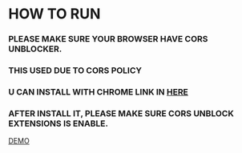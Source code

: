 # HOW TO RUN

### PLEASE MAKE SURE YOUR BROWSER HAVE CORS UNBLOCKER.

### THIS USED DUE TO CORS POLICY

### U CAN INSTALL WITH CHROME LINK IN [HERE](https://chrome.google.com/webstore/detail/cors-unblock/lfhmikememgdcahcdlaciloancbhjino)

### AFTER INSTALL IT, PLEASE MAKE SURE CORS UNBLOCK EXTENSIONS IS ENABLE.

[DEMO](https://project-test-jubelio.vercel.app/)

